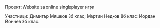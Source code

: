 Проект: Website за online singleplayer игри

Участници: 
  Димитър Мяшков 8б клас;
  Мартин Недков 8б клас;
  Йордан Йончев 8б клас.
